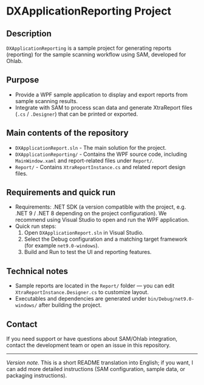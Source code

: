 # DXApplicationReporting Project

Description
-----------

`DXApplicationReporting` is a sample project for generating reports (reporting) for the sample scanning workflow using SAM, developed for Ohlab.

Purpose
-------

- Provide a WPF sample application to display and export reports from sample scanning results.
- Integrate with SAM to process scan data and generate XtraReport files (`.cs` / `.Designer`) that can be printed or exported.

Main contents of the repository
-------------------------------

- `DXApplicationReport.sln` - The main solution for the project.
- `DXApplicationReporting/` - Contains the WPF source code, including `MainWindow.xaml` and report-related files under `Report/`.
- `Report/` - Contains `XtraReportInstance.cs` and related report design files.

Requirements and quick run
-------------------------

- Requirements: .NET SDK (a version compatible with the project, e.g. .NET 9 / .NET 8 depending on the project configuration). We recommend using Visual Studio to open and run the WPF application.
- Quick run steps:
	1. Open `DXApplicationReport.sln` in Visual Studio.
	2. Select the Debug configuration and a matching target framework (for example `net9.0-windows`).
	3. Build and Run to test the UI and reporting features.

Technical notes
---------------

- Sample reports are located in the `Report/` folder — you can edit `XtraReportInstance.Designer.cs` to customize layout.
- Executables and dependencies are generated under `bin/Debug/net9.0-windows/` after building the project.

Contact
-------

If you need support or have questions about SAM/Ohlab integration, contact the development team or open an issue in this repository.

---

_Version note._ This is a short README translation into English; if you want, I can add more detailed instructions (SAM configuration, sample data, or packaging instructions).